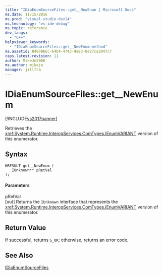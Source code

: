 ```yaml
---
title: "IDiaEnumSourceFiles::get__NewEnum | Microsoft Docs"
ms.date: 11/15/2016
ms.prod: "visual-studio-dev14"
ms.technology: "vs-ide-debug"
ms.topic: reference
dev_langs: 
  - "C++"
helpviewer_keywords: 
  - "IDiaEnumSourceFiles::get__NewEnum method"
ms.assetid: 8405966c-64b4-4743-9a83-0e27ca2047c7
caps.latest.revision: 11
author: MikeJo5000
ms.author: mikejo
manager: jillfra
---
```

# IDiaEnumSourceFiles::get__NewEnum
[!INCLUDE[vs2017banner](../../includes/vs2017banner.md)]

Retrieves the <xref:System.Runtime.InteropServices.ComTypes.IEnumVARIANT> version of this enumerator.  
  
## Syntax  
  
```cpp#  
HRESULT get__NewEnum (   
   IUnknown** pRetVal  
);  
```  
  
#### Parameters  
 pRetVal  
 [out] Returns the `IUnknown` interface that represents the <xref:System.Runtime.InteropServices.ComTypes.IEnumVARIANT> version of this enumerator.  
  
## Return Value  
 If successful, returns `S_OK`; otherwise, returns an error code.  
  
## See Also  
 [IDiaEnumSourceFiles](../../debugger/debug-interface-access/idiaenumsourcefiles.md)
